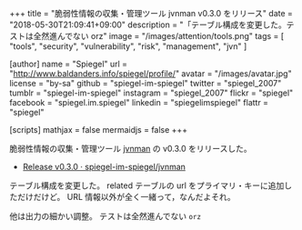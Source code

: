 +++
title = "脆弱性情報の収集・管理ツール jvnman v0.3.0 をリリース"
date = "2018-05-30T21:09:41+09:00"
description = "「テーブル構成を変更した。テストは全然進んでない orz"
image = "/images/attention/tools.png"
tags  = [ "tools", "security", "vulnerability", "risk", "management", "jvn" ]

[author]
  name      = "Spiegel"
  url       = "http://www.baldanders.info/spiegel/profile/"
  avatar    = "/images/avatar.jpg"
  license   = "by-sa"
  github    = "spiegel-im-spiegel"
  twitter   = "spiegel_2007"
  tumblr    = "spiegel-im-spiegel"
  instagram = "spiegel_2007"
  flickr    = "spiegel"
  facebook  = "spiegel.im.spiegel"
  linkedin  = "spiegelimspiegel"
  flattr    = "spiegel"

[scripts]
  mathjax = false
  mermaidjs = false
+++

脆弱性情報の収集・管理ツール [jvnman] の v0.3.0 をリリースした。

- [Release v0.3.0 · spiegel-im-spiegel/jvnman](https://github.com/spiegel-im-spiegel/jvnman/releases/tag/v0.3.0)

テーブル構成を変更した。
related テーブルの url をプライマリ・キーに追加しただけだけど。
URL 情報以外が全く一緒って，なんだよそれ。

他は出力の細かい調整。
テストは全然進んでない `orz`

[jvnman]: https://github.com/spiegel-im-spiegel/jvnman "spiegel-im-spiegel/jvnman: JVN Vulnerability Data Management"

